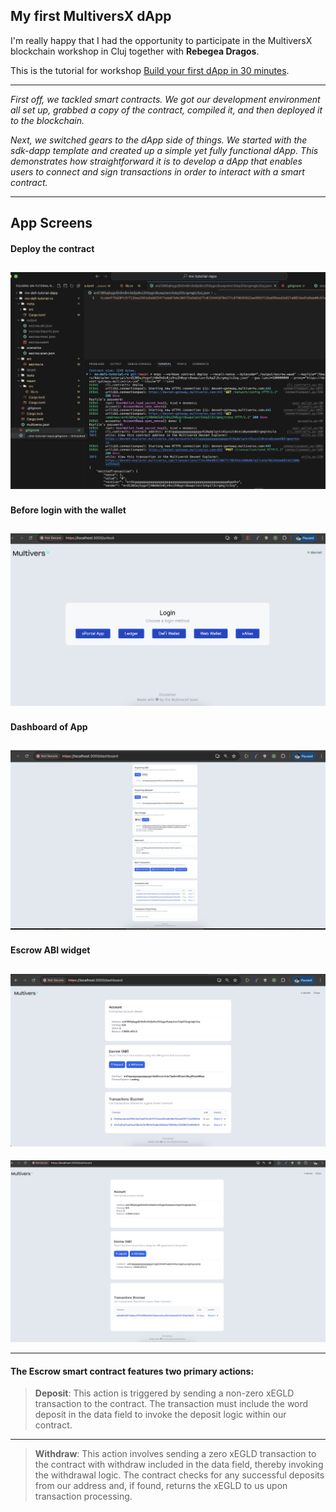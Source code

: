 ## My first MultiversX dApp 

I'm really happy that I had the opportunity to participate in the MultiversX blockchain workshop in Cluj together with **Rebegea Dragos**.

This is the tutorial for workshop [Build your first dApp in 30 minutes](https://multiversx.com/builders/build-your-first-multiversx-dapp-in-30-minutes).

---

_First off, we tackled smart contracts. We got our development environment all set up, grabbed a copy of the contract, compiled it, and then deployed it to the blockchain._

_Next, we switched gears to the dApp side of things. We started with the sdk-dapp template and created up a simple yet fully functional dApp. This demonstrates how straightforward it is to develop a dApp that enables users to connect and sign transactions in order to interact with a smart contract._

--- 
## App Screens
#### Deploy the contract
![alt text](<Screenshot 2024-07-14 at 10.55.53.png>)
---
#### Before login with the wallet
![alt text](<Screenshot 2024-07-14 at 11.13.22.png>)
---
#### Dashboard of App
![alt text](<Screenshot 2024-07-14 at 11.15.19.png>)
--- 

#### Escrow ABI widget
![alt text](<Screenshot 2024-07-14 at 11.56.09.png>)
----
![alt text](<Screenshot 2024-07-08 at 20.13.07.png>)

___ 
#### The Escrow smart contract features two primary actions:

> **Deposit**: This action is triggered by sending a non-zero xEGLD transaction to the contract. The transaction must include the word deposit in the data field to invoke the deposit logic within our contract.
---- 
> **Withdraw**: This action involves sending a zero xEGLD transaction to the contract with withdraw included in the data field, thereby invoking the withdrawal logic. The contract checks for any successful deposits from our address and, if found, returns the xEGLD to us upon transaction processing.